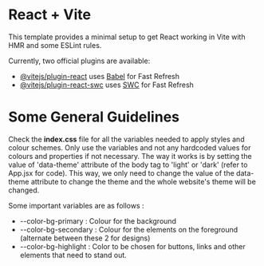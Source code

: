 # React + Vite

This template provides a minimal setup to get React working in Vite with HMR and some ESLint rules.

Currently, two official plugins are available:

- [@vitejs/plugin-react](https://github.com/vitejs/vite-plugin-react/blob/main/packages/plugin-react/README.md) uses [Babel](https://babeljs.io/) for Fast Refresh
- [@vitejs/plugin-react-swc](https://github.com/vitejs/vite-plugin-react-swc) uses [SWC](https://swc.rs/) for Fast Refresh

# Some General Guidelines
Check the **index.css** file for all the variables needed to apply styles and colour schemes. Only use the variables and not any hardcoded values for colours and properties if not necessary.
The way it works is by setting the value of 'data-theme' attribute of the body tag to 'light' or 'dark' (refer to App.jsx for code). This way, we only need to change the value of the data-theme attribute to change the theme and the whole website's theme will be changed.

Some important variables are as follows : 
- --color-bg-primary : Colour for the background
- --color-bg-secondary : Colour for the elements on the foreground (alternate between these 2 for designs)
- --color-bg-highlight : Color to be chosen for buttons, links and other elements that need to stand out.
